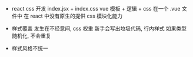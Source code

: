 - react css 开发
  index.jsx + index.css
  vue 模板 + 逻辑 + css 在一个 .vue 文件中
  在 react 中没有原生的提供 css 模块化能力

- 样式覆盖
  发生在不经意间, css 权重
  新手会写出垃圾代码, 行内样式
  如果类型随机化, 不会重复

- 样式风格不统一
